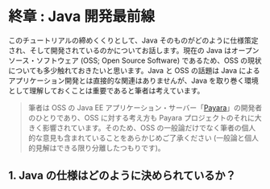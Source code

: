 # 終章 : Java 開発最前線

このチュートリアルの締めくくりとして、Java そのものがどのように仕様策定され、そして開発されているのかについてお話します。現在の Java はオープンソース・ソフトウェア (OSS; Open Source Software) であるため、OSS の現状についても多少触れておきたいと思います。Java と OSS の話題は Java によるアプリケーション開発とは直接的な関連はありませんが、Java を取り巻く環境として理解しておくことは重要であると筆者は考えています。

>筆者は OSS の Java EE アプリケーション・サーバー「[Payara](http://www.payara.fish/)」の開発者のひとりであり、OSS に対する考え方も Payara プロジェクトのそれに大きく影響されています。そのため、OSS の一般論だけでなく筆者の個人的な意見も含まれていることをあらかじめご了承ください (一般論と個人的見解はできる限り分離したつもりです)。

## 1. Java の仕様はどのように決められているか？


